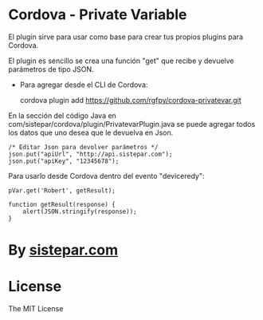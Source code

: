 # Cordova - Private Variable

El plugin sirve para usar como base para crear tus propios plugins para Cordova.

El plugin es sencillo se crea una función "get" que recibe y devuelve parámetros de tipo JSON.

* Para agregar desde el CLI de Cordova:

	cordova plugin add https://github.com/rgfpy/cordova-privatevar.git

En la sección del código Java en com/sistepar/cordova/plugin/PrivatevarPlugin.java se puede agregar todos los datos 
que uno desea que le devuelva en Json.
	
	/* Editar Json para devolver parámetros */
	json.put("apiUrl", "http://api.sistepar.com");
	json.put("apiKey", "12345678");

Para usarlo desde Cordova dentro del evento "deviceredy":

	pVar.get('Robert', getResult);
	
	function getResult(response) {
		alert(JSON.stringify(response));
	}


# By <a href="http://sistepar.com">sistepar.com</a>

# License
The MIT License